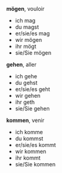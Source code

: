
**mögen**, vouloir  
* ich mag
* du magst
* er/sie/es mag
* wir mögen
* ihr mögt
* sie/Sie mögen

**gehen**,  aller  
* ich gehe
* du gehst
* er/sie/es geht
* wir gehen
* ihr geth
* sie/Sie gehen

**kommen**, venir  
* ich komme
* du kommst
* er/sie/es kommt
* wir kommen
* ihr kommt
* sie/Sie kommen